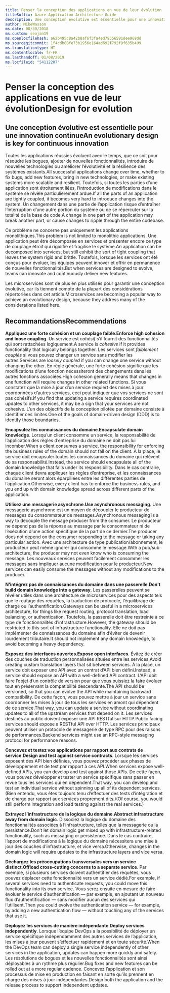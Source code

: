 ```yaml
---
title: Penser la conception des applications en vue de leur évolution
titleSuffix: Azure Application Architecture Guide
description: Une conception évolutive est essentielle pour une innovation continue.
author: MikeWasson
ms.date: 08/30/2018
ms.custom: seojan19
ms.openlocfilehash: a62b495c8a42b8af6f3fa4ed79356591dee968dd
ms.sourcegitcommit: 1f4cdb08fe73b1956e164ad692f792f9f635b409
ms.translationtype: HT
ms.contentlocale: fr-FR
ms.lasthandoff: 01/08/2019
ms.locfileid: "54112207"
---
```

# <a name="design-for-evolution"></a><span data-ttu-id="f1759-103">Penser la conception des applications en vue de leur évolution</span><span class="sxs-lookup"><span data-stu-id="f1759-103">Design for evolution</span></span>

## <a name="an-evolutionary-design-is-key-for-continuous-innovation"></a><span data-ttu-id="f1759-104">Une conception évolutive est essentielle pour une innovation continue</span><span class="sxs-lookup"><span data-stu-id="f1759-104">An evolutionary design is key for continuous innovation</span></span>

<span data-ttu-id="f1759-105">Toutes les applications réussies évoluent avec le temps, que ce soit pour résoudre les bogues, ajouter de nouvelles fonctionnalités, introduire de nouvelles technologies ou améliorer l’évolutivité et la résilience des systèmes existants.</span><span class="sxs-lookup"><span data-stu-id="f1759-105">All successful applications change over time, whether to fix bugs, add new features, bring in new technologies, or make existing systems more scalable and resilient.</span></span> <span data-ttu-id="f1759-106">Toutefois, si toutes les parties d’une application sont étroitement liées, l’introduction de modifications dans le système se révèle particulièrement ardue.</span><span class="sxs-lookup"><span data-stu-id="f1759-106">If all the parts of an application are tightly coupled, it becomes very hard to introduce changes into the system.</span></span> <span data-ttu-id="f1759-107">Un changement dans une partie de l’application risque d’entraîner l’interruption d’une autre portion du système ou de se répercuter sur la totalité de la base de code.</span><span class="sxs-lookup"><span data-stu-id="f1759-107">A change in one part of the application may break another part, or cause changes to ripple through the entire codebase.</span></span>

<span data-ttu-id="f1759-108">Ce problème ne concerne pas uniquement les applications monolithiques.</span><span class="sxs-lookup"><span data-stu-id="f1759-108">This problem is not limited to monolithic applications.</span></span> <span data-ttu-id="f1759-109">Une application peut être décomposée en services et présenter encore ce type de couplage étroit qui rigidifie et fragilise le système.</span><span class="sxs-lookup"><span data-stu-id="f1759-109">An application can be decomposed into services, but still exhibit the sort of tight coupling that leaves the system rigid and brittle.</span></span> <span data-ttu-id="f1759-110">Toutefois, lorsque les services ont été conçus pour évoluer, les équipes peuvent innover et offrir en permanence de nouvelles fonctionnalités.</span><span class="sxs-lookup"><span data-stu-id="f1759-110">But when services are designed to evolve, teams can innovate and continuously deliver new features.</span></span>

<span data-ttu-id="f1759-111">Les microservices sont de plus en plus utilisés pour garantir une conception évolutive, car ils tiennent compte de la plupart des considérations répertoriées dans cet article.</span><span class="sxs-lookup"><span data-stu-id="f1759-111">Microservices are becoming a popular way to achieve an evolutionary design, because they address many of the considerations listed here.</span></span>

## <a name="recommendations"></a><span data-ttu-id="f1759-112">Recommandations</span><span class="sxs-lookup"><span data-stu-id="f1759-112">Recommendations</span></span>

<span data-ttu-id="f1759-113">**Appliquez une forte cohésion et un couplage faible**.</span><span class="sxs-lookup"><span data-stu-id="f1759-113">**Enforce high cohesion and loose coupling**.</span></span> <span data-ttu-id="f1759-114">Un service est *cohésif* s’il fournit des fonctionnalités qui sont rattachées logiquement.</span><span class="sxs-lookup"><span data-stu-id="f1759-114">A service is *cohesive* if it provides functionality that logically belongs together.</span></span> <span data-ttu-id="f1759-115">Les services sont *faiblement couplés* si vous pouvez changer un service sans modifier les autres.</span><span class="sxs-lookup"><span data-stu-id="f1759-115">Services are *loosely coupled* if you can change one service without changing the other.</span></span> <span data-ttu-id="f1759-116">En règle générale, une forte cohésion signifie que les modifications d’une fonction nécessiteront des changements dans les autres fonctions associées.</span><span class="sxs-lookup"><span data-stu-id="f1759-116">High cohesion generally means that changes in one function will require changes in other related functions.</span></span> <span data-ttu-id="f1759-117">Si vous constatez que la mise à jour d’un service requiert des mises à jour coordonnées d’autres services, ceci peut indiquer que vos services ne sont pas cohésifs.</span><span class="sxs-lookup"><span data-stu-id="f1759-117">If you find that updating a service requires coordinated updates to other services, it may be a sign that your services are not cohesive.</span></span> <span data-ttu-id="f1759-118">L’un des objectifs de la conception pilotée par domaine consiste à identifier ces limites.</span><span class="sxs-lookup"><span data-stu-id="f1759-118">One of the goals of domain-driven design (DDD) is to identify those boundaries.</span></span>

<span data-ttu-id="f1759-119">**Encapsulez les connaissances du domaine**.</span><span class="sxs-lookup"><span data-stu-id="f1759-119">**Encapsulate domain knowledge**.</span></span> <span data-ttu-id="f1759-120">Lorsqu’un client consomme un service, la responsabilité de l’application des règles d’entreprise du domaine ne doit pas lui incomber.</span><span class="sxs-lookup"><span data-stu-id="f1759-120">When a client consumes a service, the responsibility for enforcing the business rules of the domain should not fall on the client.</span></span> <span data-ttu-id="f1759-121">À la place, le service doit encapsuler toutes les connaissances du domaine qui relèvent de sa responsabilité.</span><span class="sxs-lookup"><span data-stu-id="f1759-121">Instead, the service should encapsulate all of the domain knowledge that falls under its responsibility.</span></span> <span data-ttu-id="f1759-122">Dans le cas contraire, chaque client devra appliquer les règles d’entreprise, et les connaissances du domaine seront alors éparpillées entre les différentes parties de l’application.</span><span class="sxs-lookup"><span data-stu-id="f1759-122">Otherwise, every client has to enforce the business rules, and you end up with domain knowledge spread across different parts of the application.</span></span>

<span data-ttu-id="f1759-123">**Utilisez une messagerie asynchrone**.</span><span class="sxs-lookup"><span data-stu-id="f1759-123">**Use asynchronous messaging**.</span></span> <span data-ttu-id="f1759-124">Une messagerie asynchrone est un moyen de découpler le producteur de messages du consommateur de messages.</span><span class="sxs-lookup"><span data-stu-id="f1759-124">Asynchronous messaging is a way to decouple the message producer from the consumer.</span></span> <span data-ttu-id="f1759-125">Le producteur ne dépend pas de la réponse au message par le consommateur ni de l’exécution d’une action spécifique de la part de ce dernier.</span><span class="sxs-lookup"><span data-stu-id="f1759-125">The producer does not depend on the consumer responding to the message or taking any particular action.</span></span> <span data-ttu-id="f1759-126">Avec une architecture de type publication/abonnement, le producteur peut même ignorer qui consomme le message.</span><span class="sxs-lookup"><span data-stu-id="f1759-126">With a pub/sub architecture, the producer may not even know who is consuming the message.</span></span> <span data-ttu-id="f1759-127">Les nouveaux services peuvent facilement consommer les messages sans impliquer aucune modification pour le producteur.</span><span class="sxs-lookup"><span data-stu-id="f1759-127">New services can easily consume the messages without any modifications to the producer.</span></span>

<span data-ttu-id="f1759-128">**N’intégrez pas de connaissances du domaine dans une passerelle**.</span><span class="sxs-lookup"><span data-stu-id="f1759-128">**Don't build domain knowledge into a gateway**.</span></span> <span data-ttu-id="f1759-129">Les passerelles peuvent se révéler utiles dans une architecture de microservices pour des aspects tels que le routage des requêtes, la traduction de protocole, l’équilibrage de charge ou l’authentification.</span><span class="sxs-lookup"><span data-stu-id="f1759-129">Gateways can be useful in a microservices architecture, for things like request routing, protocol translation, load balancing, or authentication.</span></span> <span data-ttu-id="f1759-130">Toutefois, la passerelle doit être restreinte à ce type de fonctionnalités d’infrastructure.</span><span class="sxs-lookup"><span data-stu-id="f1759-130">However, the gateway should be restricted to this sort of infrastructure functionality.</span></span> <span data-ttu-id="f1759-131">Elle ne doit pas implémenter de connaissances du domaine afin d’éviter de devenir lourdement tributaire.</span><span class="sxs-lookup"><span data-stu-id="f1759-131">It should not implement any domain knowledge, to avoid becoming a heavy dependency.</span></span>

<span data-ttu-id="f1759-132">**Exposez des interfaces ouvertes**.</span><span class="sxs-lookup"><span data-stu-id="f1759-132">**Expose open interfaces**.</span></span> <span data-ttu-id="f1759-133">Évitez de créer des couches de traduction personnalisées situées entre les services.</span><span class="sxs-lookup"><span data-stu-id="f1759-133">Avoid creating custom translation layers that sit between services.</span></span> <span data-ttu-id="f1759-134">À la place, un service doit exposer une API avec un contrat d’API bien défini.</span><span class="sxs-lookup"><span data-stu-id="f1759-134">Instead, a service should expose an API with a well-defined API contract.</span></span> <span data-ttu-id="f1759-135">L’API doit faire l’objet d’un contrôle de version pour que vous puissiez la faire évoluer tout en préservant la compatibilité descendante.</span><span class="sxs-lookup"><span data-stu-id="f1759-135">The API should be versioned, so that you can evolve the API while maintaining backward compatibility.</span></span> <span data-ttu-id="f1759-136">De cette façon, vous pouvez mettre à jour un service sans coordonner les mises à jour de tous les services en amont qui dépendent de ce service.</span><span class="sxs-lookup"><span data-stu-id="f1759-136">That way, you can update a service without coordinating updates to all of the upstream services that depend on it.</span></span> <span data-ttu-id="f1759-137">Les services destinés au public doivent exposer une API RESTful sur HTTP.</span><span class="sxs-lookup"><span data-stu-id="f1759-137">Public facing services should expose a RESTful API over HTTP.</span></span> <span data-ttu-id="f1759-138">Les services principaux peuvent utiliser un protocole de messagerie de type RPC pour des raisons de performances.</span><span class="sxs-lookup"><span data-stu-id="f1759-138">Backend services might use an RPC-style messaging protocol for performance reasons.</span></span>

<span data-ttu-id="f1759-139">**Concevez et testez vos applications par rapport aux contrats de service**.</span><span class="sxs-lookup"><span data-stu-id="f1759-139">**Design and test against service contracts**.</span></span> <span data-ttu-id="f1759-140">Lorsque les services exposent des API bien définies, vous pouvez procéder aux phases de développement et de test par rapport à ces API.</span><span class="sxs-lookup"><span data-stu-id="f1759-140">When services expose well-defined APIs, you can develop and test against those APIs.</span></span> <span data-ttu-id="f1759-141">De cette façon, vous pouvez développer et tester un service spécifique sans passer en revue tous les services qui en dépendent.</span><span class="sxs-lookup"><span data-stu-id="f1759-141">That way, you can develop and test an individual service without spinning up all of its dependent services.</span></span> <span data-ttu-id="f1759-142">(Bien entendu, vous êtes toujours tenu d’effectuer des tests d’intégration et de charge par rapport aux services proprement dits.)</span><span class="sxs-lookup"><span data-stu-id="f1759-142">(Of course, you would still perform integration and load testing against the real services.)</span></span>

<span data-ttu-id="f1759-143">**Extrayez l’infrastructure de la logique du domaine**.</span><span class="sxs-lookup"><span data-stu-id="f1759-143">**Abstract infrastructure away from domain logic**.</span></span> <span data-ttu-id="f1759-144">Dissociez la logique du domaine des fonctionnalités associées à l’infrastructure, telles que la messagerie ou la persistance.</span><span class="sxs-lookup"><span data-stu-id="f1759-144">Don't let domain logic get mixed up with infrastructure-related functionality, such as messaging or persistence.</span></span> <span data-ttu-id="f1759-145">Dans le cas contraire, l’apport de modifications à la logique du domaine nécessitera une mise à jour des couches d’infrastructure, et vice versa.</span><span class="sxs-lookup"><span data-stu-id="f1759-145">Otherwise, changes in the domain logic will require updates to the infrastructure layers and vice versa.</span></span>

<span data-ttu-id="f1759-146">**Déchargez les préoccupations transversales vers un service distinct**.</span><span class="sxs-lookup"><span data-stu-id="f1759-146">**Offload cross-cutting concerns to a separate service**.</span></span> <span data-ttu-id="f1759-147">Par exemple, si plusieurs services doivent authentifier des requêtes, vous pouvez déplacer cette fonctionnalité vers un service dédié.</span><span class="sxs-lookup"><span data-stu-id="f1759-147">For example, if several services need to authenticate requests, you could move this functionality into its own service.</span></span> <span data-ttu-id="f1759-148">Vous serez ensuite en mesure de faire évoluer le service d’authentification &mdash; par exemple, en ajoutant un nouveau flux d’authentification &mdash; sans modifier aucun des services qui l’utilisent.</span><span class="sxs-lookup"><span data-stu-id="f1759-148">Then you could evolve the authentication service &mdash; for example, by adding a new authentication flow &mdash; without touching any of the services that use it.</span></span>

<span data-ttu-id="f1759-149">**Déployez les services de manière indépendante**.</span><span class="sxs-lookup"><span data-stu-id="f1759-149">**Deploy services independently**.</span></span> <span data-ttu-id="f1759-150">Lorsque l’équipe DevOps a la possibilité de déployer un service spécifique indépendamment des autres services de l’application, les mises à jour peuvent s’effectuer rapidement et en toute sécurité.</span><span class="sxs-lookup"><span data-stu-id="f1759-150">When the DevOps team can deploy a single service independently of other services in the application, updates can happen more quickly and safely.</span></span> <span data-ttu-id="f1759-151">Les résolutions de bogues et les nouvelles fonctionnalités sont ainsi déployables à un rythme plus régulier.</span><span class="sxs-lookup"><span data-stu-id="f1759-151">Bug fixes and new features can be rolled out at a more regular cadence.</span></span> <span data-ttu-id="f1759-152">Concevez l’application et son processus de mise en production en faisant en sorte qu’ils prennent en charge des mises à jour indépendantes.</span><span class="sxs-lookup"><span data-stu-id="f1759-152">Design both the application and the release process to support independent updates.</span></span>
